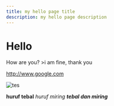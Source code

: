 ```yaml
---
title: my hello page title
description: my hello page description
---
```


# Hello

How are you?  >i am fine, thank you

<http://www.google.com>

![tes](https://wilhencargo.com/wp-content/uploads/2021/10/image-container-1.jpg)

**huruf tebal**
*huruf miring*
***tebal dan miring***